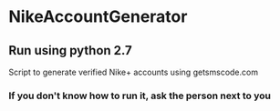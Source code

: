 # NikeAccountGenerator
## Run using python 2.7

Script to generate verified Nike+ accounts using getsmscode.com


### If you don't know how to run it, ask the person next to you
